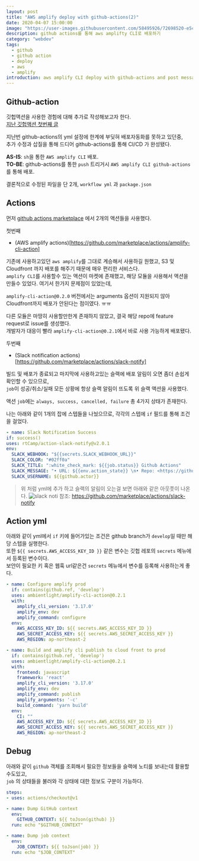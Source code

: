 ```yaml
---
layout: post
title: "AWS amplify deploy with github-actions(2)"
date: 2020-04-07 15:00:00
image: "https://user-images.githubusercontent.com/58495926/72698520-e5c8fe80-3b87-11ea-833a-07a177f049f3.png"
description: github actions를 통해 aws amplifty CLI로 배포하기
category: "webdev"
tags:
  - github
  - github action
  - deploy
  - aws
  - amplify
introduction: aws amplify CLI deploy with github-actions and post message to slack
---
```


## Github-action

깃헙액션을 사용한 경험에 대해 추가로 작성해보고자 한다.  
[지난 깃헙액션 첫번째 글](https://juunone.github.io/github-action/)  

지난번 github-actions의 yml 설정에 한계에 부딪혀 배포자동화를 못하고 있던중,  
추가 수정과 삽질을 통해 드디어 github-actions를 통해 CI/CD 가 완성됐다.

**AS-IS**: `sh`을 통한 `AWS amplify CLI` 배포.  
**TO-BE**: github-actions를 통한 `push` 트리거시 `AWS amplify CLI github-actions`를 통해 배포.

결론적으로 수정된 파일을 단 2개, `workflow yml` 과 `package.json`  

## Actions

먼저 [github actions marketplace](https://github.com/marketplace/actions) 에서 2개의 액션들을 사용했다.

첫번째
- (AWS amplify actions)[https://github.com/marketplace/actions/amplify-cli-action]   

기존에 사용하고있던 `aws amplify`를 그대로 계승해서 사용하길 원했고, S3 및 Cloudfront 까지 배포를 해주기 때문에
매우 편리한 서비스다.  
`amplify CLI`를 사용할수 있는 액션이 마켓에 존재했고, 해당 모듈을 사용해서 액션을 만들수 있었다.
여기서 한가지 문제점이 있었는데, 

`amplify-cli-action@0.2.0` 버전에서는 arguments 옵션이 지원되지 않아
Cloudfront까지 배포가 안된다는 점이였다. ㅠㅠ

다른 모듈은 마땅히 사용할만한게 존재하지 않았고, 결국 해당 repo에 feature request로 issue를 생성했다.  
개발자가 대응이 빨라 `amplify-cli-action@0.2.1`에서 바로 사용 가능하게 배포됐다.

두번째
- (Slack notification actions)[https://github.com/marketplace/actions/slack-notify]

빌드 및 배포가 종료되고 마지막에 사용하고있는 슬랙에 배포 알림이 오면 좀더 손쉽게 확인할 수 있으므로,  
`job`이 성공/취소/실패 모든 상황에 항상 슬랙 알림이 뜨도록 위 슬랙 액션을 사용했다.

액션 `job`에는 `always, success, cancelled, failure` 총 4가지 상태가 존재한다.

나는 아래와 같이 1개의 잡에 스텝들을 나눴으므로, 각각의 스텝에 `if` 필드를 통해 조건을 걸었다.

```yml
- name: Slack Notification Success
if: success()
uses: rtCamp/action-slack-notify@v2.0.1
env:
  SLACK_WEBHOOK: "${{secrets.SLACK_WEBHOOK_URL}}"
  SLACK_COLOR: "#02ff0a"
  SLACK_TITLE: ":white_check_mark: ${{job.status}} Github Actions"
  SLACK_MESSAGE: "• URL: ${{env.action_state}} \n• Repo: <https://github.com/${{github.repository}}|${{github.repository}}> \n• Commit: <${{github.event.head_commit.URL}}|${{github.event.head_commit.id}}>"
  SLACK_USERNAME: ${{github.actor}}
```

> 위 처럼 yml에 추가 하고 슬랙의 알림이 오는걸 보면 아래와 같은 아웃풋이 나온다.
![slack noti](https://user-images.githubusercontent.com/35126809/79085365-390bb100-7d73-11ea-89f7-dd13dd139619.png)
참조: https://github.com/marketplace/actions/slack-notify

## Action yml

아래와 같이 yml에서 `if` 키에 들어가있는 조건은 github branch가 `develop`일 때만 해당 스텝을 실행한다.  
또한 `${{ secrets.AWS_ACCESS_KEY_ID }}` 같은 변수는 깃헙 레포의 `secrets` 메뉴에서 등록된 변수이다.  
보안이 필요한 키 혹은 웹훅 url같은건 `secrets` 메뉴에서 변수를 등록해 사용하는게 좋다.

```yml
- name: Configure amplify prod
  if: contains(github.ref, 'develop')  
  uses: ambientlight/amplify-cli-action@0.2.1
  with:
    amplify_cli_version: '3.17.0'
    amplify_env: dev
    amplify_command: configure
  env:
    AWS_ACCESS_KEY_ID: ${{ secrets.AWS_ACCESS_KEY_ID }}
    AWS_SECRET_ACCESS_KEY: ${{ secrets.AWS_SECRET_ACCESS_KEY }}
    AWS_REGION: ap-northeast-2

- name: Build and amplify cli publish to cloud front to prod
  if: contains(github.ref, 'develop')  
  uses: ambientlight/amplify-cli-action@0.2.1
  with:
    frontend: javascript
    framework: 'react'
    amplify_cli_version: '3.17.0'
    amplify_env: dev
    amplify_command: publish
    amplify_arguments: '-c'
    build_command: 'yarn build'
  env:
    CI: ""
    AWS_ACCESS_KEY_ID: ${{ secrets.AWS_ACCESS_KEY_ID }}
    AWS_SECRET_ACCESS_KEY: ${{ secrets.AWS_SECRET_ACCESS_KEY }}
    AWS_REGION: ap-northeast-2
```

## Debug

아래와 같이 `github` 객체를 조회해서 필요한 정보들을 슬랙에 노티를 보내는데 활용할수도있고,  
`job` 의 상태들을 불러와 각 상태에 대한 정보도 구분이 가능하다.

```yml
steps:
- uses: actions/checkout@v1

- name: Dump GitHub context
  env:
    GITHUB_CONTEXT: ${{ toJson(github) }}
  run: echo "$GITHUB_CONTEXT"

- name: Dump job context
  env:
    JOB_CONTEXT: ${{ toJson(job) }}
  run: echo "$JOB_CONTEXT"  
```






